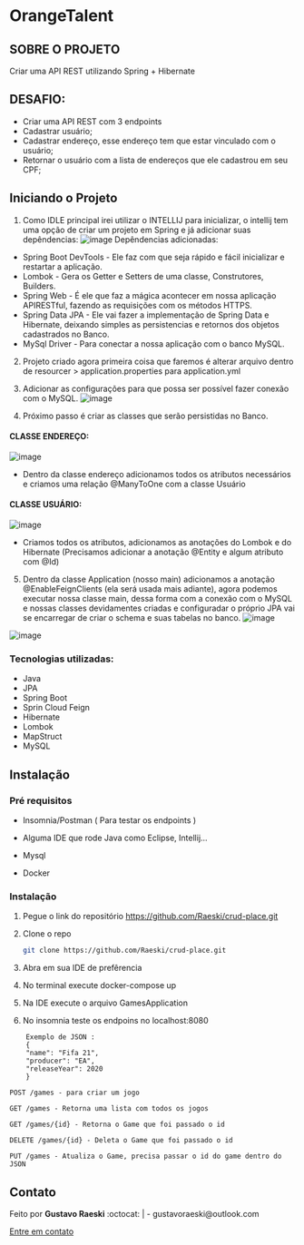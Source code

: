 # OrangeTalent

## SOBRE O PROJETO
Criar uma API REST utilizando Spring + Hibernate

## DESAFIO:
* Criar uma API REST com 3 endpoints
* Cadastrar usuário;
* Cadastrar endereço, esse endereço tem que estar vinculado com o usuário;
* Retornar o usuário com a lista de endereços que ele cadastrou em seu CPF; 

## Iniciando o Projeto

1. Como IDLE principal irei utilizar o INTELLIJ para inicializar, o intellij tem uma opção de criar um projeto em Spring e já adicionar suas depêndencias:
![image](https://user-images.githubusercontent.com/46768410/115967989-e3ccb880-a50b-11eb-979d-50704374dec1.png)
  Depêndencias adicionadas: 
  * Spring Boot DevTools - Ele faz com que seja rápido e fácil inicializar e restartar a aplicação.
  * Lombok - Gera os Getter e Setters de uma classe, Construtores, Builders.
  * Spring Web - É ele que faz a mágica acontecer em nossa aplicação APIRESTful, fazendo as requisições com os métodos HTTPS.
  * Spring Data JPA - Ele vai fazer a implementação de Spring Data e Hibernate, deixando simples as persistencias e retornos dos objetos cadastrados no Banco.
  * MySql Driver - Para conectar a nossa aplicação com o banco MySQL.

2. Projeto criado agora primeira coisa que faremos é alterar arquivo dentro de resourcer > application.properties para application.yml 
3. Adicionar as configurações para que possa ser possível fazer conexão com o MySQL.
![image](https://user-images.githubusercontent.com/46768410/115968179-ec71be80-a50c-11eb-85f8-4d16463a0fef.png)

4. Próximo passo é criar as classes que serão persistidas no Banco.

#### CLASSE ENDEREÇO:
![image](https://user-images.githubusercontent.com/46768410/115968197-0ca17d80-a50d-11eb-9eb7-d193c59473a2.png)
* Dentro da classe endereço adicionamos todos os atributos necessários e criamos uma relação @ManyToOne com a classe Usuário

#### CLASSE USUÁRIO: 
![image](https://user-images.githubusercontent.com/46768410/115968214-1cb95d00-a50d-11eb-84b0-e5e91149798b.png)
 * Criamos todos os atributos, adicionamos as anotações do Lombok e do Hibernate (Precisamos adicionar a anotação @Entity e algum atributo com @Id)

5. Dentro da classe Application (nosso main) adicionamos a anotação @EnableFeignClients (ela será usada mais adiante), agora podemos executar nossa classe main, dessa forma com a conexão com o MySQL e nossas classes devidamentes criadas e configuradar o próprio JPA vai se encarregar de criar o schema e suas tabelas no banco. 
![image](https://user-images.githubusercontent.com/46768410/115968339-dd3f4080-a50d-11eb-957d-3c8f1f45e840.png)

![image](https://user-images.githubusercontent.com/46768410/115968354-fb0ca580-a50d-11eb-950b-7737e26a25cc.png)



### Tecnologias utilizadas:
* Java
* JPA
* Spring Boot
* Sprin Cloud Feign
* Hibernate
* Lombok
* MapStruct
* MySQL

<!-- GETTING STARTED -->
## Instalação

### Pré requisitos

* Insomnia/Postman ( Para testar os endpoints ) 

  
* Alguma IDE que rode Java  como Eclipse, Intellij... 

* Mysql
  
* Docker  


### Instalação

1. Pegue o link do repositório https://github.com/Raeski/crud-place.git
2. Clone o repo
   ```sh
   git clone https://github.com/Raeski/crud-place.git
   ```
3. Abra em sua IDE de prefêrencia

4. No terminal execute docker-compose up

5. Na IDE execute o arquivo GamesApplication

6. No insomnia teste os endpoins no localhost:8080

```
    Exemplo de JSON :
    {
    "name": "Fifa 21",
    "producer": "EA",
    "releaseYear": 2020
    }
 ```

   ```JS
   POST /games - para criar um jogo
   
   GET /games - Retorna uma lista com todos os jogos
   
   GET /games/{id} - Retorna o Game que foi passado o id
   
   DELETE /games/{id} - Deleta o Game que foi passado o id
   
   PUT /games - Atualiza o Game, precisa passar o id do game dentro do JSON
   ```

<!-- CONTACT -->
## Contato


<p>Feito por <b>Gustavo Raeski</b>  :octocat: | - gustavoraeski@outlook.com

<a href="https://www.linkedin.com/in/gustavo-raeski/">Entre em contato</a></p>

